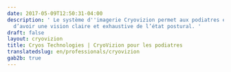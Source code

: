 ```yaml
---
date: 2017-05-09T12:50:31-04:00
description: ' Le système d''imagerie Cryovizion permet aux podiatres et aux patients
  d’avoir une vision claire et exhaustive de l’état postural. '
draft: false
layout: cryovizion
title: Cryos Technologies | CryoVizion pour les podiatres
translatedslug: en/professionals/cryovizion
gab2b: true
---
```


